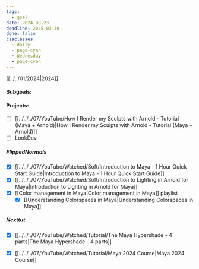 ```yaml
---
tags:
  - goal
date: 2024-08-23
deadline: 2025-03-30
done: false
cssclasses:
  - daily
  - page-cyan
  - Wednesday
  - page-cyan
---
```

[[../../01/2024|2024]]
#### Subgoals:

#### Projects:
- [ ] [[../../../07/YouTube/How I Render my Sculpts with Arnold - Tutorial (Maya + Arnold)|How I Render my Sculpts with Arnold - Tutorial (Maya + Arnold)]]
- [ ] LookDev
##### FlippedNormals
- [x] [[../../../07/YouTube/Watched/Soft/Introduction to Maya - 1 Hour Quick Start Guide|Introduction to Maya - 1 Hour Quick Start Guide]]
- [x] [[../../../07/YouTube/Watched/Soft/Introduction to Lighting in Arnold for Maya|Introduction to Lighting in Arnold for Maya]]
- [x] [[Color management in Maya|Color management in Maya]] playlist
	- [x] [[Understanding Colorspaces in Maya|Understanding Colorspaces in Maya]]
##### Nexttut
- [x] [[../../../07/YouTube/Watched/Tutorial/The Maya Hypershade - 4 parts|The Maya Hypershade - 4 parts]]
- [x] [[../../../07/YouTube/Watched/Tutorial/Maya 2024 Course|Maya 2024 Course]]




